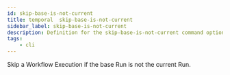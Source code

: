 ```yaml
---
id: skip-base-is-not-current
title: temporal  skip-base-is-not-current
sidebar_label: skip-base-is-not-current
description: Definition for the skip-base-is-not-current command option.
tags:
	- cli
---
```


Skip a Workflow Execution if the base Run is not the current Run.
